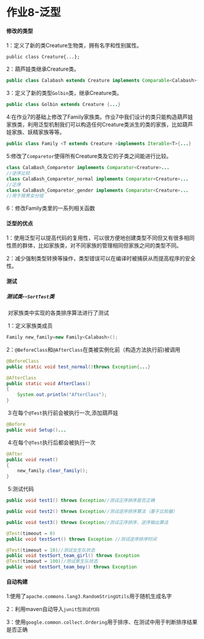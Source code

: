 # 作业8-泛型



#### 修改的类型

1：定义了新的类Creature生物类，拥有名字和性别属性。

`public class Creature{...}; `

2：葫芦娃类继承Creature类。

```java
public class Calabash extends Creature implements Comparable<Calabash>{...};
```

3：定义了新的类型`Golbin`类，继承Creature类。

```java
public class Golbin extends Creature {...}
```

4:在作业7的基础上修改了Family家族类。作业7中我们设计的类只能构造葫芦娃家族类，利用泛型机制我们可以构造任何Creature类派生的类的家族，比如葫芦娃家族、妖精家族等等。

```java
public class Family <T extends Creature >implements Iterable<T>{...}
```

5:修改了`Comparetor`使得所有Creature类及它的子类之间能进行比较。

```java
class CalaBash_Comparetor implements Comparator<Creature>...
//逆序比较
class CalaBash_Comparetor_normal implements Comparator<Creature>...
//正序
class CalaBash_Comparetor_gender implements Comparator<Creature>...
//用于按男女分组
```

6：修改Family类里的一系列相关函数



#### 泛型的优点

1：使用泛型可以提高代码的复用性，可以很方便地创建类型不同但又有很多相同性质的群体，比如家族类，对不同家族的管理相同但家族之间的类型不同。

2：减少强制类型转换等操作，类型错误可以在编译时被捕获从而提高程序的安全性。

#### 测试

##### 测试类--`SortTest`类

​	对家族类中实现的各类排序算法进行了测试

​	1：定义家族类成员

```java
Family new_family=new Family<Calabash>();
```

​	2：`@BeforeClass`和`@AfterClass`在类被实例化前（构造方法执行前)被调用

```java
@BeforeClass
public static void test_normal()throws Exception{...}
```

```java
@AfterClass
public static void AfterClass()
{
    System.out.println("AfterClass");
}
```

​	3:在每个`@Test`执行前会被执行一次,添加葫芦娃

```java
@Before
public void Setup()...
```

​	4:在每个`@Test`执行后都会被执行一次

```java
@After
public void reset()
{
    new_family.clear_family();
}
```

​	5:测试代码

```java
public void test1() throws Exception//测试正序排序是否正确
```

```java
public void test2() throws Exception//测试逆序排序算法（基于比较器）
```

```java
public void test3() throws Exception//测试正序排序，逆序输出算法
```

```java
@Test(timeout = 0)
public void testSort() throws Exception //测试逆序排序时间
```

```java
@Test(timeout = 10)//测试女生队状态
public void testSort_team_girl() throws Exception 
@Test(timeout = 100)//测试男生队状态
public void testSort_team_boy() throws Exception
```

#### 自动构建

1:使用了`apache.commons.lang3.RandomStringUtils`用于随机生成名字

2：利用maven自动导入`junit包测试代码`

3：使用`google.common.collect.Ordering`用于排序、在测试中用于判断排序结果是否正确